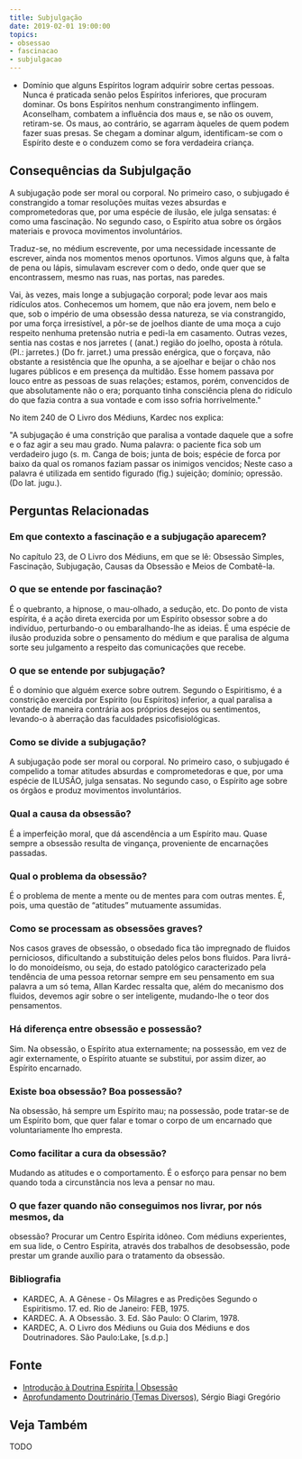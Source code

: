```yaml
---
title: Subjulgação
date: 2019-02-01 19:00:00
topics:
- obsessao
- fascinacao
- subjulgacao
---
```


* Domínio que alguns Espíritos logram adquirir sobre certas pessoas. Nunca é
praticada senão pelos Espíritos inferiores, que procuram dominar. Os bons
Espíritos nenhum constrangimento inflingem. Aconselham, combatem a influência
dos maus e, se não os ouvem, retiram-se. Os maus, ao contrário, se agarram
àqueles de quem podem fazer suas presas. Se chegam a dominar algum,
identificam-se com o Espírito deste e o conduzem como se fora verdadeira
criança. 

## Consequências da Subjulgação
A subjugação pode ser moral ou corporal. No primeiro caso, o subjugado é
constrangido a tomar resoluções muitas vezes absurdas e comprometedoras que, por
uma espécie de ilusão, ele julga sensatas: é como uma fascinação. No segundo
caso, o Espírito atua sobre os órgãos materiais e provoca movimentos
involuntários. 

Traduz-se, no médium escrevente, por uma necessidade incessante de escrever,
ainda nos momentos menos oportunos. Vimos alguns que, à falta de pena ou lápis,
simulavam escrever com o dedo, onde quer que se encontrassem, mesmo nas ruas,
nas portas, nas paredes.

Vai, às vezes, mais longe a subjugação corporal; pode levar aos mais ridículos
atos. Conhecemos um homem, que não era jovem, nem belo e que, sob o império de
uma obsessão dessa natureza, se via constrangido, por uma força irresistível, a
pôr-se de joelhos diante de uma moça a cujo respeito nenhuma pretensão nutria e
pedi-la em casamento. Outras vezes, sentia nas costas e nos jarretes ( (anat.)
região do joelho, oposta à rótula. (Pl.: jarretes.) (Do fr. jarret.) uma pressão
enérgica, que o forçava, não obstante a resistência que lhe opunha, a se
ajoelhar e beijar o chão nos lugares públicos e em presença da multidão. Esse
homem passava por louco entre as pessoas de suas relações; estamos, porém,
convencidos de que absolutamente não o era; porquanto tinha consciência plena do
ridículo do que fazia contra a sua vontade e com isso sofria horrivelmente."

No item 240 de O Livro dos Médiuns, Kardec nos explica: 

"A subjugação é uma constrição que paralisa a vontade daquele que a sofre e o
faz agir a seu mau grado. Numa palavra: o paciente fica sob um verdadeiro jugo
(s. m. Canga de bois; junta de bois; espécie de forca por baixo da qual os
romanos faziam passar os inimigos vencidos; Neste caso a palavra é utilizada em
sentido figurado (fig.) sujeição; domínio; opressão. (Do lat. jugu.).

## Perguntas Relacionadas

### Em que contexto a fascinação e a subjugação aparecem?
No capítulo 23, de O Livro dos Médiuns, em que se lê: Obsessão
Simples, Fascinação, Subjugação, Causas da Obsessão e Meios de
Combatê-la.

### O que se entende por fascinação?
É o quebranto, a hipnose, o mau-olhado, a sedução, etc. Do ponto de
vista espírita, é a ação direta exercida por um Espírito obsessor sobre
a do indivíduo, perturbando-o ou embaralhando-lhe as ideias. É uma
espécie de ilusão produzida sobre o pensamento do médium e que paralisa
de alguma sorte seu julgamento a respeito das comunicações que recebe.

### O que se entende por subjugação?
É o domínio que alguém exerce sobre outrem. Segundo o Espiritismo, é a
constrição exercida por Espírito (ou Espíritos) inferior, a qual
paralisa a vontade de maneira contrária aos próprios desejos ou
sentimentos, levando-o à aberração das faculdades psicofisiológicas.

### Como se divide a subjugação?
A subjugação pode ser moral ou corporal. No primeiro caso, o
subjugado é compelido a tomar atitudes absurdas e comprometedoras e que,
por uma espécie de ILUSÃO, julga sensatas. No segundo caso, o Espírito
age sobre os órgãos e produz movimentos involuntários.

### Qual a causa da obsessão?
É a imperfeição moral, que dá ascendência a um Espírito mau. Quase
sempre a obsessão resulta de vingança, proveniente de encarnações
passadas.

### Qual o problema da obsessão?
É o problema de mente a mente ou de mentes para com outras mentes. É,
pois, uma questão de “atitudes” mutuamente assumidas.

### Como se processam as obsessões graves?
Nos casos graves de obsessão, o obsedado fica tão impregnado de fluidos
perniciosos, dificultando a substituição deles pelos bons fluidos. Para
livrá-lo do monoideísmo, ou seja, do estado patológico caracterizado
pela tendência de uma pessoa retornar sempre em seu pensamento em sua
palavra a um só tema, Allan Kardec ressalta que, além do mecanismo dos
fluidos, devemos agir sobre o ser inteligente, mudando-lhe o teor dos
pensamentos.

### Há diferença entre obsessão e possessão?
Sim. Na obsessão, o Espírito atua externamente; na possessão, em vez de
agir externamente, o Espírito atuante se substitui, por assim dizer, ao
Espírito encarnado.

### Existe boa obsessão? Boa possessão?
Na obsessão, há sempre um Espírito mau; na possessão, pode tratar-se de
um Espírito bom, que quer falar e tomar o corpo de um encarnado que
voluntariamente lho empresta.

### Como facilitar a cura da obsessão?
Mudando as atitudes e o comportamento. É o esforço para pensar no bem
quando toda a circunstância nos leva a pensar no mau.

### O que fazer quando não conseguimos nos livrar, por nós mesmos, da
obsessão?
Procurar um Centro Espírita idôneo. Com médiuns experientes, em sua
lide, o Centro Espírita, através dos trabalhos de desobsessão, pode
prestar um grande auxílio para o tratamento da obsessão.

### Bibliografia
* KARDEC, A. A Gênese - Os Milagres e as Predições Segundo o Espiritismo. 17. ed. Rio de Janeiro: FEB, 1975.
* KARDEC. A. A Obsessão. 3. Ed. São Paulo: O Clarim, 1978.
* KARDEC, A. O Livro dos Médiuns ou Guia dos Médiuns e dos Doutrinadores. São Paulo:Lake, \[s.d.p.\]

## Fonte
* [Introdução à Doutrina Espírita | Obsessão](https://introducaodoutrinaespirita.blogspot.com/2009/01/obsesso.html)
* [Aprofundamento Doutrinário (Temas Diversos)](https://sites.google.com/view/aprofundamentodoutrinario/fascinação-e-subjugação), Sérgio Biagi Gregório

## Veja Também
TODO


